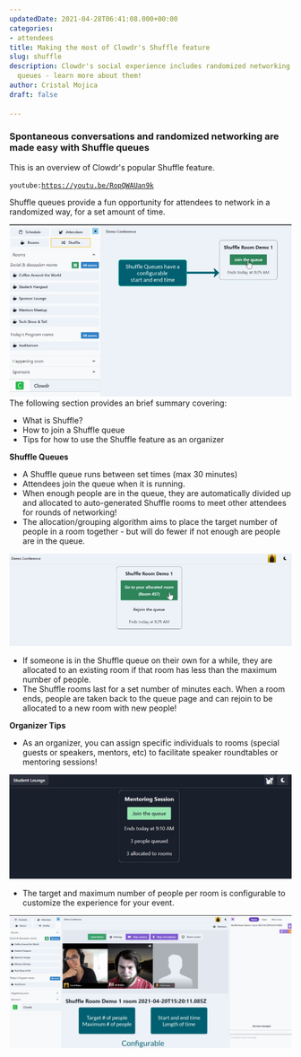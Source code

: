 ```yaml
---
updatedDate: 2021-04-28T06:41:08.000+00:00
categories:
- attendees
title: Making the most of Clowdr's Shuffle feature
slug: shuffle
description: Clowdr's social experience includes randomized networking via Shuffle
  queues - learn more about them!
author: Cristal Mojica
draft: false

---
```

### Spontaneous conversations and randomized networking are made easy with Shuffle queues

This is an overview of Clowdr's popular Shuffle feature.

`youtube:`[`https://youtu.be/RopQWAUan9k`](https://youtu.be/RopQWAUan9k "https://youtu.be/RopQWAUan9k")

Shuffle queues provide a fun opportunity for attendees to network in a randomized way, for a set amount of time.

![](/images/shuffle-10.jpg)The following section provides an brief summary covering:

* What is Shuffle?
* How to join a Shuffle queue
* Tips for how to use the Shuffle feature as an organizer

**Shuffle Queues**

* A Shuffle queue runs between set times (max 30 minutes)
* Attendees join the queue when it is running.
* When enough people are in the queue, they are automatically divided up and allocated to auto-generated Shuffle rooms to meet other attendees for rounds of networking!
* The allocation/grouping algorithm aims to place the target number of people in a room together - but will do fewer if not enough are people are in the queue.

![](/images/shuffle-12.jpg)

* If someone is in the Shuffle queue on their own for a while, they are allocated to an existing room if that room has less than the maximum number of people.
* The Shuffle rooms last for a set number of minutes each. When a room ends, people are taken back to the queue page and can rejoin to be allocated to a new room with new people!

**Organizer Tips**

* As an organizer, you can assign specific individuals to rooms (special guests or speakers, mentors, etc) to facilitate speaker roundtables or mentoring sessions!

![](/images/shuffle-4.jpg)

* The target and maximum number of people per room is configurable to customize the experience for your event.

![](/images/shuffle-11.jpg)